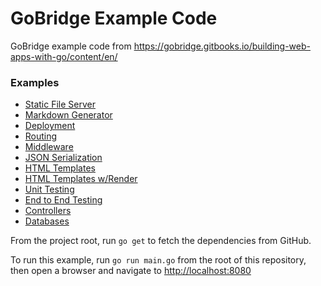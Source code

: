 # GoBridge Example Code

GoBridge example code from https://gobridge.gitbooks.io/building-web-apps-with-go/content/en/

### Examples

- [Static File Server](../../tree/static-files)
- [Markdown Generator](../../tree/markdown-generator)
- [Deployment](../../tree/deployment)
- [Routing](../../tree/routing)
- [Middleware](../../tree/middleware)
- [JSON Serialization](../../tree/json)
- [HTML Templates](../../tree/templates)
- [HTML Templates w/Render](../../tree/render)
- [Unit Testing](../../tree/unit-tests)
- [End to End Testing](../../tree/integration-tests)
- [Controllers](../../tree/controllers)
- [Databases](../../tree/databases)

From the project root, run `go get` to fetch the dependencies from GitHub.

To run this example, run `go run main.go` from the root of this repository, then open a browser and navigate to [http://localhost:8080](http://localhost:8000)
